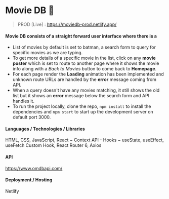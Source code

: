 # Movie DB 🎥

> PROD [Live] : https://moviedb-prod.netlify.app/

#### Movie DB consists of a straight forward user interface where there is a
- List of movies by default is set to batman, a search form to query for specific movies as we are typing.
- To get more details of a specific movie in the list, click on any **movie poster** which is set to route to another page where it shows the movie info along with a *Back to Movies* button to come back to **Homepage**.
- For each page render the **Loading** animation has been implemented and unknown route URLs are handled by the **error** message coming from API.
- When a query doesn't have any movies matching, it still shows the old list but it shows an **error** message below the search form and API handles it.
- To run the project locally, clone the repo, `npm install` to install the dependencies and `npm start` to start up the development server on default port 3000.

#### Languages / Technologies / Libraries

HTML, CSS, JavaScript, React ~ Context API - Hooks ~ useState, useEffect, useFetch Custom Hook, React Router 6, Axios

#### API

https://www.omdbapi.com/

#### Deployment / Hosting

Netlify








